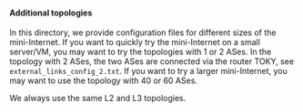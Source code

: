 #### Additional topologies

In this directory, we provide configuration files for different sizes of the mini-Internet.
If you want to quickly try the mini-Internet on a small server/VM, you may want to try the topologies with 1 or 2 ASes.
In the topology with 2 ASes, the two ASes are connected via the router TOKY, see `external_links_config_2.txt`.
If you want to try a larger mini-Internet, you may want to use the topology with 40 or 60 ASes.

We always use the same L2 and L3 topologies.
